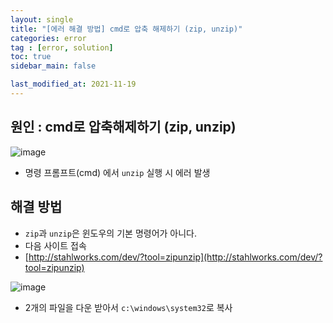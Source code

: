 ```yaml
---
layout: single
title: "[에러 해결 방법] cmd로 압축 해제하기 (zip, unzip)"
categories: error
tag : [error, solution]
toc: true
sidebar_main: false

last_modified_at: 2021-11-19
---
```


## 원인 : cmd로 압축해제하기 (zip, unzip)

![image](https://user-images.githubusercontent.com/78655692/142626407-037fb5c9-867f-4eea-a23b-1d52f8bb3617.png)

- 명령 프롬프트(cmd) 에서 `unzip` 실행 시 에러 발생 

## 해결 방법 

- `zip`과 `unzip`은 윈도우의 기본 명령어가 아니다. 
- 다음 사이트 접속
- [http://stahlworks.com/dev/?tool=zipunzip](http://stahlworks.com/dev/?tool=zipunzip)

![image](https://user-images.githubusercontent.com/78655692/142626680-108f3d73-a53e-4ac8-9714-ee0c2747936d.png)

- 2개의 파일을 다운 받아서 `c:\windows\system32`로 복사